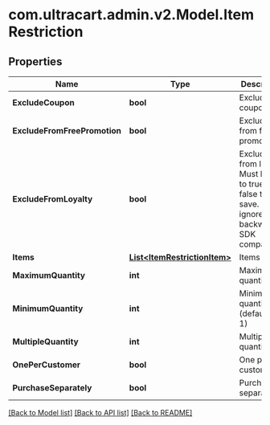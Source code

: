 
# com.ultracart.admin.v2.Model.ItemRestriction

## Properties

Name | Type | Description | Notes
------------ | ------------- | ------------- | -------------
**ExcludeCoupon** | **bool** | Exclude coupons | [optional] 
**ExcludeFromFreePromotion** | **bool** | Exclude from free promotion | [optional] 
**ExcludeFromLoyalty** | **bool** | Exclude from loyalty.  Must be set to true or false to save.  Null is ignored for backwards SDK compatibility | [optional] 
**Items** | [**List&lt;ItemRestrictionItem&gt;**](ItemRestrictionItem.md) | Items | [optional] 
**MaximumQuantity** | **int** | Maximum quantity | [optional] 
**MinimumQuantity** | **int** | Minimum quantity (defaults to 1) | [optional] 
**MultipleQuantity** | **int** | Multiple of quantity | [optional] 
**OnePerCustomer** | **bool** | One per customer | [optional] 
**PurchaseSeparately** | **bool** | Purchase separately | [optional] 

[[Back to Model list]](../README.md#documentation-for-models)
[[Back to API list]](../README.md#documentation-for-api-endpoints)
[[Back to README]](../README.md)

